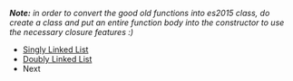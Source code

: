 *__Note:__ in order to convert the good old functions into es2015 class, do create a class and put an entire function body into the constructor to use the necessary closure features :)*
- [Singly Linked List](./linked-list.js)
- [Doubly Linked List](./dbly-linked.js)
- Next